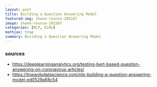 ```yaml
---
layout: post
title: Building a Question Answering Model
featured-img: shane-rounce-205187
image: shane-rounce-201587
categories: [NLP, ELMo]
mathjax: true
summary: Building a Question Answering Model
---
```



### sources
- https://deeplearninganalytics.org/testing-bert-based-question-answering-on-coronavirus-articles/
- https://towardsdatascience.com/nlp-building-a-question-answering-model-ed0529a68c54